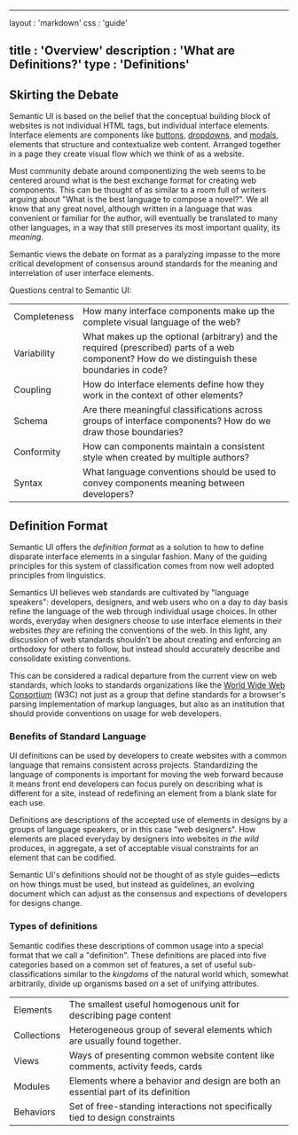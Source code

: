   ---
layout      : 'markdown'
css         : 'guide'

title       : 'Overview'
description : 'What are Definitions?'
type        : 'Definitions'
---

## Skirting the Debate

Semantic UI is based on the belief that the conceptual building block of websites is not individual HTML tags, but individual interface elements. Interface elements are components like [buttons](http://www.semantic-ui.com/elements/button.html), [dropdowns](http://www.semantic-ui.com/modules/dropdown.html), and [modals](http://www.semantic-ui.com/modules/modal.html), elements that structure and contextualize web content. Arranged together in a page they create visual flow which we think of as a website.

Most community debate around componentizing the web seems to be centered around what is the best exchange format for creating web components. This can be thought of as similar to a room full of writers arguing about "What is the best language to compose a novel?". We all know that any great novel, although written in a language that was convenient or familiar for the author, will eventually be translated to many other languages, in a way that still preserves its most important quality, its *meaning*.

Semantic views the debate on format as a paralyzing impasse to the more critical development of consensus around standards for the meaning and interrelation of user interface elements.

Questions central to Semantic UI:
<table class="ui celled table">
  <tr>
    <td>Completeness</td>
    <td>How many interface components make up the complete visual language of the web?</td>
  </tr>
  <tr>
    <td>Variability</td>
    <td>What makes up the optional (arbitrary) and the required (prescribed) parts of a web component? How do we distinguish these boundaries in code?</td>
  </tr>
  <tr>
    <td>Coupling</td>
    <td>How do interface elements define how they work in the context of other elements?</td>
  </tr>
  <tr>
    <td>Schema</td>
    <td>Are there meaningful classifications across groups of interface components? How do we draw those boundaries?</td>
  </tr>
  <tr>
    <td>Conformity</td>
    <td>How can components maintain a consistent style when created by multiple authors?</td>
  </tr>
  <tr>
    <td>Syntax</td>
    <td>What language conventions should be used to convey components meaning between developers?</td>
  </tr>
</table>

## Definition Format

Semantic UI offers the *definition format* as a solution to how to define disparate interface elements in a singular fashion. Many of the guiding principles for this system of classification comes from now well adopted principles from linguistics.

Semantics UI believes web standards are cultivated by "language speakers": developers, designers, and web users who on a day to day basis refine the language of the web through individual usage choices. In other words, everyday when designers choose to use interface elements in their websites *they* are refining the conventions of the web. In this light, any discussion of web standards shouldn't be about creating and enforcing an orthodoxy for others to follow, but instead should accurately describe and consolidate existing conventions.

This can be considered a radical departure from the current view on web standards, which looks to standards organizations like the [World Wide Web Consortium](http://www.w3.org) (W3C) not just as a group that define standards for a browser's parsing implementation of markup languages, but also as an institution that should provide conventions on usage for web developers.

### Benefits of Standard Language

UI definitions can be used by developers to create websites with a common language that remains consistent across projects. Standardizing the language of components is important for moving the web forward because it means front end developers can focus purely on describing what is different for a site, instead of redefining an element from a blank slate for each use.

Definitions are descriptions of the accepted use of elements in designs by a groups of language speakers, or in this case "web designers". How elements are placed everyday by designers into websites *in the wild* produces, in aggregate, a set of acceptable visual constraints for an element that can be codified.

Semantic UI's definitions should not be thought of as style guides—edicts on how things must be used, but instead as guidelines, an evolving document which can adjust as the consensus and expections of developers for designs change.

### Types of definitions

Semantic codifies these descriptions of common usage into a special format that we call a "definition". These definitions are placed into five categories based on a common set of features, a set of useful sub-classifications similar to the *kingdoms* of the natural world which, somewhat arbitrarily, divide up organisms based on a set of unifying attributes.

<table class="ui celled table">
  <tr>
    <td>Elements</td>
    <td>The smallest useful homogenous unit for describing page content</td>
  </tr>
  <tr>
    <td>Collections</td>
    <td>Heterogeneous group of several elements which are usually found together.</td>
  </tr>
  <tr>
    <td>Views</td>
    <td>Ways of presenting common website content like comments, activity feeds, cards</td>
  </tr>
  <tr>
    <td>Modules</td>
    <td>Elements where a behavior and design are both an essential part of its definition</td>
  </tr>
  <tr>
    <td>Behaviors</td>
    <td>Set of free-standing interactions not specifically tied to design constraints</td>
  </tr>
</table>
